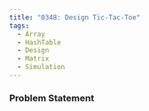 ```yaml
---
title: "0348: Design Tic-Tac-Toe"
tags:
  - Array
  - HashTable
  - Design
  - Matrix
  - Simulation
---
```

### Problem Statement

